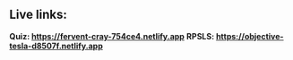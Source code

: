 ## Live links:
**Quiz: https://fervent-cray-754ce4.netlify.app**
**RPSLS: https://objective-tesla-d8507f.netlify.app**


